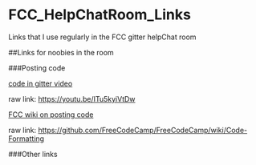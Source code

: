 # FCC_HelpChatRoom_Links
Links that I use regularly in the FCC gitter helpChat room

##Links for noobies in the room

###Posting code

[code in gitter video](https://youtu.be/ITu5kyiVtDw)

raw link: https://youtu.be/ITu5kyiVtDw

[FCC wiki on posting code](https://github.com/FreeCodeCamp/FreeCodeCamp/wiki/Code-Formatting)

raw link: https://github.com/FreeCodeCamp/FreeCodeCamp/wiki/Code-Formatting

###Other links
